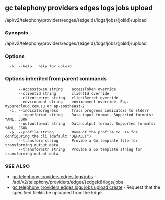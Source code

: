 ## gc telephony providers edges logs jobs upload

/api/v2/telephony/providers/edges/{edgeId}/logs/jobs/{jobId}/upload

### Synopsis

/api/v2/telephony/providers/edges/{edgeId}/logs/jobs/{jobId}/upload

### Options

```
  -h, --help   help for upload
```

### Options inherited from parent commands

```
      --accesstoken string    accessToken override
      --clientid string       clientId override
      --clientsecret string   clientSecret override
      --environment string    environment override. E.g. mypurecloud.com.au or ap-southeast-2
  -i, --indicateprogress      Trace progress indicators to stderr
      --inputformat string    Data input format. Supported formats: YAML, JSON
      --outputformat string   Data output format. Supported formats: YAML, JSON
  -p, --profile string        Name of the profile to use for configuring the cli (default "DEFAULT")
      --transform string      Provide a Go template file for transforming output data
      --transformstr string   Provide a Go template string for transforming output data
```

### SEE ALSO

* [gc telephony providers edges logs jobs](gc_telephony_providers_edges_logs_jobs.html)	 - /api/v2/telephony/providers/edges/{edgeId}/logs/jobs
* [gc telephony providers edges logs jobs upload create](gc_telephony_providers_edges_logs_jobs_upload_create.html)	 - Request that the specified fileIds be uploaded from the Edge.


